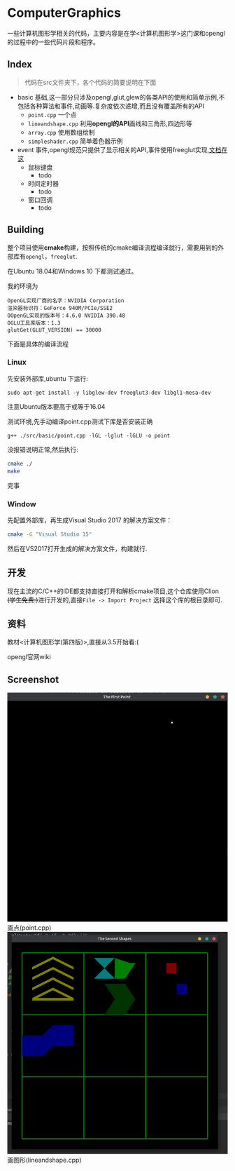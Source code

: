# ComputerGraphics
一些计算机图形学相关的代码，主要内容是在学<计算机图形学>这门课和opengl的过程中的一些代码片段和程序。



## Index

> 代码在src文件夹下，各个代码的简要说明在下面

* basic 基础,这一部分只涉及opengl,glut,glew的各类API的使用和简单示例,不包括各种算法和事件,动画等.复杂度依次递增,而且没有覆盖所有的API
  * `point.cpp` 一个点
  * `lineandshape.cpp` 利用**opengl的API**画线和三角形,四边形等
  * `array.cpp` 使用数组绘制
  * `simpleshader.cpp` 简单着色器示例 
* event 事件,opengl规范只提供了显示相关的API,事件使用freeglut实现,[文档在这](http://freeglut.sourceforge.net/docs/api.php)
  * 鼠标键盘
    * todo
  * 时间定时器
    * todo
  * 窗口回调
    * todo

## Building

整个项目使用**cmake**构建，按照传统的cmake编译流程编译就行，需要用到的外部库有`opengl`，`freeglut`.

在Ubuntu 18.04和Windows 10 下都测试通过。

我的环境为
```
OpenGL实现厂商的名字：NVIDIA Corporation
渲染器标识符：GeForce 940M/PCIe/SSE2
OOpenGL实现的版本号：4.6.0 NVIDIA 390.48
OGLU工具库版本：1.3
glutGet(GLUT_VERSION) == 30000
```

下面是具体的编译流程

### Linux

先安装外部库,ubuntu 下运行:

```
sudo apt-get install -y libglew-dev freeglut3-dev libgl1-mesa-dev
```

注意Ubuntu版本要高于或等于16.04

测试环境,先手动编译point.cpp测试下库是否安装正确

```
g++ ./src/basic/point.cpp -lGL -lglut -lGLU -o point
```

没报错说明正常,然后执行:

```bash
cmake ./
make
```

完事

### Window

先配置外部库，再生成Visual Studio 2017 的解决方案文件：

```bash
cmake -G "Visual Studio 15"
```

然后在VS2017打开生成的解决方案文件，构建就行. 

## 开发

现在主流的C/C++的IDE都支持直接打开和解析cmake项目,这个仓库使用Clion ~~(学生免费:)~~进行开发的,直接`File -> Import Project`  选择这个库的根目录即可.

## 资料

教材<计算机图形学(第四版)>,直接从3.5开始看:(

opengl官网wiki

## Screenshot

![image](./screenshot/Screenshot%20from%202019-02-25%2016-54-53.png?raw=true)
画点(point.cpp)
![image](./screenshot/Screenshot%20from%202019-02-25%2021-30-31.png?raw=true)
画图形(lineandshape.cpp)